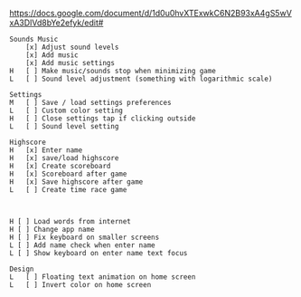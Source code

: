 

https://docs.google.com/document/d/1d0u0hvXTExwkC6N2B93xA4gS5wVxA3DIVd8bYe2efyk/edit#


    Sounds Music
        [x] Adjust sound levels
        [x] Add music
        [x] Add music settings
    H   [ ] Make music/sounds stop when minimizing game
    L   [ ] Sound level adjustment (something with logarithmic scale)

    Settings
    M   [ ] Save / load settings preferences
    L   [ ] Custom color setting
    H   [ ] Close settings tap if clicking outside
    L   [ ] Sound level setting

    Highscore
    H   [x] Enter name
    H   [x] save/load highscore
    H   [x] Create scoreboard
    H   [x] Scoreboard after game
    H   [x] Save highscore after game
    L   [ ] Create time race game



    H [ ] Load words from internet
    H [ ] Change app name
    H [ ] Fix keyboard on smaller screens
    L [ ] Add name check when enter name
    L [ ] Show keyboard on enter name text focus

    Design
    L   [ ] Floating text animation on home screen
    L   [ ] Invert color on home screen


